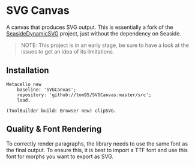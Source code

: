# SVG Canvas

A canvas that produces SVG output. This is essentially a fork of the [SeasideDynamicSVG](http://www.squeaksource.com/SeasideDynamicSVG.html) project, just without the dependency on Seaside.

> NOTE: This project is in an early stage, be sure to have a look at the issues to get an idea of its limitations.

## Installation

```
Metacello new
	baseline: 'SVGCanvas';
	repository: 'github://tom95/SVGCanvas:master/src';
	load.

(ToolBuilder build: Browser new) clipSVG.
```

## Quality & Font Rendering
To correctly render paragraphs, the library needs to use the same font as the final output. To ensure this, it is best to import a TTF font and use this font for morphs you want to export as SVG.
